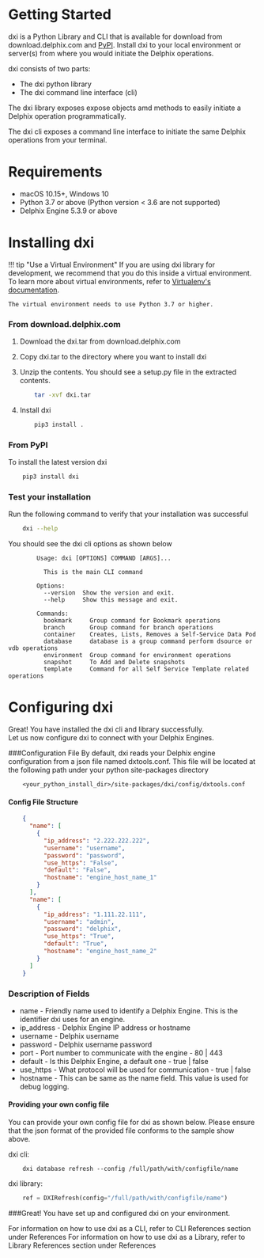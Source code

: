 # Getting Started

dxi is a Python Library and CLI that is available for download from download.delphix.com and [PyPI](https://pypi.org/). 
Install dxi to your local environment or server(s) from where you would initiate the Delphix operations. 

dxi consists of two parts:

-   The dxi python library
-   The dxi command line interface (cli)

The dxi library exposes expose objects amd methods to easily initiate a Delphix operation programmatically.

The dxi cli exposes a command line interface to initiate the same Delphix operations from your terminal. 

Requirements
=============
-   macOS 10.15+, Windows 10
-   Python 3.7 or above (Python version < 3.6 are not supported)    
-   Delphix Engine 5.3.9 or above


Installing dxi
=============
!!! tip "Use a Virtual Environment"
    If you are using dxi library for development, we recommend that you do this inside a virtual environment.
    To learn more about virtual environments, refer to [Virtualenv's documentation](https://virtualenv.pypa.io/en/latest/).
    
    The virtual environment needs to use Python 3.7 or higher. 

### From download.delphix.com

1. Download the dxi.tar from download.delphix.com  
     
2. Copy dxi.tar to the directory where you want to install dxi
   
3. Unzip the contents. You should see a setup.py file in the extracted contents.  
    ```bash
        tar -xvf dxi.tar
    ```
4. Install dxi
    ```bash   
        pip3 install .     
    ```
### From PyPI

To install the latest version dxi 
```bash
    pip3 install dxi
```

### Test your installation
Run the following command to verify that your installation was successful

```bash
    dxi --help
```
You should see the dxi cli options as shown below
```commandline
        Usage: dxi [OPTIONS] COMMAND [ARGS]...
        
          This is the main CLI command
        
        Options:
          --version  Show the version and exit.
          --help     Show this message and exit.
        
        Commands:
          bookmark     Group command for Bookmark operations
          branch       Group command for branch operations
          container    Creates, Lists, Removes a Self-Service Data Pod
          database     database is a group command perform dsource or vdb operations
          environment  Group command for environment operations
          snapshot     To Add and Delete snapshots
          template     Command for all Self Service Template related operations
```

Configuring dxi
===============================
Great! You have installed the dxi cli and library successfully.  
Let us now configure dxi to connect with your Delphix Engines. 

###Configuration File
By default, dxi reads your Delphix engine configuration from a json file named dxtools.conf. 
This file will be located at the following path under your python site-packages directory
```xpath
    <your_python_install_dir>/site-packages/dxi/config/dxtools.conf
```
#### Config File Structure

```json
    {
      "name": [
        {
          "ip_address": "2.222.222.222",
          "username": "username",
          "password": "password",
          "use_https": "False",
          "default": "False",
          "hostname": "engine_host_name_1"
        }
      ],
      "name": [
        {
          "ip_address": "1.111.22.111",
          "username": "admin",
          "password": "delphix",
          "use_https": "True",
          "default": "True",
          "hostname": "engine_host_name_2"
        }
      ]  
    }

```
### Description of Fields
- name - Friendly name used to identify a Delphix Engine. This is the identifier dxi uses for an engine.
- ip_address - Delphix Engine IP address or hostname
- username - Delphix username
- password - Delphix username password
- port - Port number to communicate with the engine - 80 | 443
- default - Is this Delphix Engine, a default one - true | false
- use_https - What protocol will be used for communication - true | false
- hostname - This can be same as the name field. This value is used for debug logging.

#### Providing your own config file
You can provide your own config file for dxi as shown below. 
Please ensure that the json format of the provided file conforms to the sample show above.

dxi cli:

```commandline
    dxi database refresh --config /full/path/with/configfile/name
```

dxi library:

```python
    ref = DXIRefresh(config="/full/path/with/configfile/name")
```

###Great!
You have set up and configured dxi on your environment.    

For information on how to use dxi as a CLI, refer to CLI References section under References
For information on how to use dxi as a Library, refer to Library References section under References